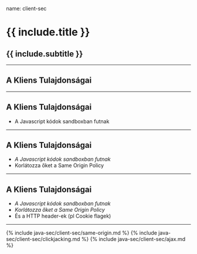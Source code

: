 name: client-sec

# {{ include.title }}
## {{ include.subtitle }}

---

## A Kliens Tulajdonságai

---

## A Kliens Tulajdonságai

- A Javascript kódok sandboxban futnak

---

## A Kliens Tulajdonságai

- *A Javascript kódok sandboxban futnak*
- Korlátozza őket a Same Origin Policy

---

## A Kliens Tulajdonságai

- *A Javascript kódok sandboxban futnak*
- *Korlátozza őket a Same Origin Policy*
- És a HTTP header-ek (pl Cookie flagek)

---

{% include java-sec/client-sec/same-origin.md %}
{% include java-sec/client-sec/clickjacking.md %}
{% include java-sec/client-sec/ajax.md %}
